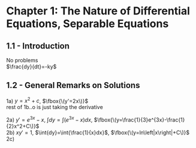 # Chapter 1: The Nature of Differential Equations, Separable Equations

## 1.1 - Introduction
No problems  
$\frac{dy}{dt}=-ky$  

## 1.2 - General Remarks on Solutions
1a) $y=x^2+c$, $\fbox{\(y'=2x\)}$  
rest of 1b..o is just taking the derivative  

2a) $y'=e^{3x}-x$, $\int{dy}=\int{\left(e^{3x}-x\right)dx}$, $\fbox{\(y=\frac{1}{3}e^{3x}-\frac{1}{2}x^2+C\)}$  
2b) $xy'=1$, $\int{dy}=\int{\frac{1}{x}dx}$, $\fbox{\(y=ln\left|x\right|+C\)}$  
2c) 